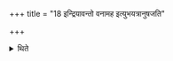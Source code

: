 +++
title = "18 इन्द्रियावन्तो वनामह इत्युभयत्रानुषजति"

+++

<details><summary>थिते</summary>

इन्द्रियावन्तो वनामह इत्युभयत्रानुषजति १८
</details>
